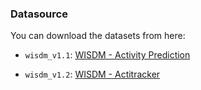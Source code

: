 ### Datasource

You can download the datasets from here:

- `wisdm_v1.1`: [WISDM - Activity Prediction](https://www.cis.fordham.edu/wisdm/dataset.php)

- `wisdm_v1.2`: [WISDM - Actitracker](https://www.cis.fordham.edu/wisdm/dataset.php)
